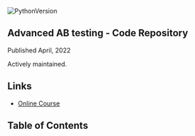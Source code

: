 ![PythonVersion](https://img.shields.io/badge/python-3.6%20|3.7%20|%203.8%20|%203.9-success)

## Advanced AB testing - Code Repository

Published April, 2022

Actively maintained.


## Links

- [Online Course]()


## Table of Contents

